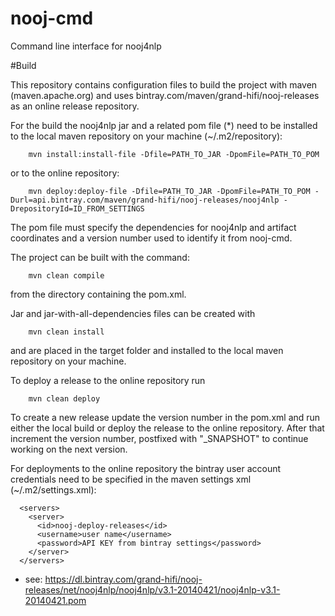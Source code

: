 nooj-cmd
========

Command line interface for nooj4nlp

#Build

This repository contains configuration files to build the project with maven (maven.apache.org) and uses bintray.com/maven/grand-hifi/nooj-releases as an online release repository.

For the build the nooj4nlp jar and a related pom file (*) need to be installed to the local maven repository on your machine (~/.m2/repository):
```Shell
	mvn install:install-file -Dfile=PATH_TO_JAR -DpomFile=PATH_TO_POM
```
or to the online repository:
```Shell
	mvn deploy:deploy-file -Dfile=PATH_TO_JAR -DpomFile=PATH_TO_POM -Durl=api.bintray.com/maven/grand-hifi/nooj-releases/nooj4nlp -DrepositoryId=ID_FROM_SETTINGS
```
The pom file must specify the dependencies for nooj4nlp and artifact coordinates and a version number used to identify it from nooj-cmd.

The project can be built with the command:
```Shell
	mvn clean compile
```
from the directory containing the pom.xml.

Jar and jar-with-all-dependencies files can be created with
```Shell
	mvn clean install
```
and are placed in the target folder and installed to the local maven repository on your machine.

To deploy a release to the online repository run
```Shell
	mvn clean deploy
```

To create a new release update the version number in the pom.xml and run either the local build or deploy the release to the online repository. After that increment the version number, postfixed with "_SNAPSHOT" to continue working on the next version.

For deployments to the online repository the bintray user account credentials need to be specified in the maven settings xml (~/.m2/settings.xml):
```
  <servers>
    <server>
      <id>nooj-deploy-releases</id>
      <username>user name</username>
      <password>API KEY from bintray settings</password>
    </server>
  </servers>
```

* see: https://dl.bintray.com/grand-hifi/nooj-releases/net/nooj4nlp/nooj4nlp/v3.1-20140421/nooj4nlp-v3.1-20140421.pom